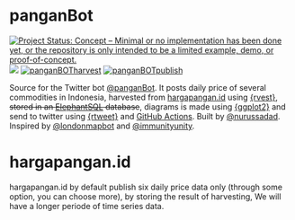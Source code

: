 # panganBot

[![Project Status: Concept – Minimal or no implementation has been done
yet, or the repository is only intended to be a limited example, demo,
or
proof-of-concept.](https://www.repostatus.org/badges/latest/concept.svg)](https://www.repostatus.org/#concept)
[![](https://img.shields.io/badge/Twitter-@panganBot-white?style=flat&labelColor=blue&logo=Twitter&logoColor=white)](https://twitter.com/panganBot)
[![panganBOTharvest](https://github.com/Nr5D/panganBot/actions/workflows/panganBOTharvest.yml/badge.svg)](https://github.com/Nr5D/panganBot/actions/workflows/panganBOTharvest.yml)
[![panganBOTpublish](https://github.com/Nr5D/panganBot/actions/workflows/panganBOTpublish.yml/badge.svg)](https://github.com/Nr5D/panganBot/actions/workflows/panganBOTpublish.yml)

Source for the Twitter bot [@panganBot](https://www.twitter.com/panganBot). It posts daily price of several commodities in Indonesia, harvested from [hargapangan.id](http://hargapangan.id/) using [{rvest}](https://rvest.tidyverse.org/), ~~stored in an [ElephantSQL](https://elephantsql.com/) database~~, diagrams is made using [{ggplot2}](https://ggplot2.tidyverse.org/) and send to twitter using [{rtweet}](https://docs.ropensci.org/rtweet/) and [GitHub Actions](https://docs.github.com/en/actions). Built by [@nurussadad](https://twitter.com/nurussadad). Inspired by [@londonmapbot](https://www.twitter.com/londonmapbot) and [@immunityunity](https://www.twitter.com/immunityunity).


# hargapangan.id

hargapangan.id by default publish six daily price data only (through some option, you can choose more), by storing the result of harvesting, We will have a longer periode of time series data.
